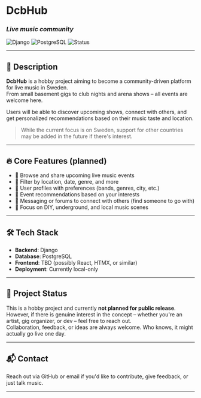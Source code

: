 # DcbHub  
### *Live music community*

![Django](https://img.shields.io/badge/Made%20with-Django-092E20?style=for-the-badge&logo=django&logoColor=white)
![PostgreSQL](https://img.shields.io/badge/Database-PostgreSQL-336791?style=for-the-badge&logo=postgresql&logoColor=white)
![Status](https://img.shields.io/badge/Status-In%20Progress-yellow?style=for-the-badge)

---

## 🎸 Description

**DcbHub** is a hobby project aiming to become a community-driven platform for live music in Sweden.  
From small basement gigs to club nights and arena shows – all events are welcome here.

Users will be able to discover upcoming shows, connect with others, and get personalized recommendations based on their music taste and location.

> While the current focus is on Sweden, support for other countries may be added in the future if there's interest.

---

## 🔥 Core Features (planned)

- 📅 Browse and share upcoming live music events  
- 📍 Filter by location, date, genre, and more  
- 👤 User profiles with preferences (bands, genres, city, etc.)  
- 🧭 Event recommendations based on your interests  
- 💬 Messaging or forums to connect with others (find someone to go with)  
- 🤘 Focus on DIY, underground, and local music scenes  

---

## 🛠️ Tech Stack

- **Backend**: Django  
- **Database**: PostgreSQL  
- **Frontend**: TBD (possibly React, HTMX, or similar)  
- **Deployment**: Currently local-only

---

## 🚧 Project Status

This is a hobby project and currently **not planned for public release**.  
However, if there is genuine interest in the concept – whether you're an artist, gig organizer, or dev – feel free to reach out.  
Collaboration, feedback, or ideas are always welcome. Who knows, it might actually go live one day.

---

## 📬 Contact

Reach out via GitHub or email if you'd like to contribute, give feedback, or just talk music.

---

